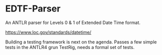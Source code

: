 # EDTF-Parser

An ANTLR parser for Levels 0 & 1 of Extended Date Time format.

https://www.loc.gov/standards/datetime/

Building a testing framework is next on the agenda. Passes a few simple tests in the ANTLR4 grun TestRig, needs a formal set of tests.
